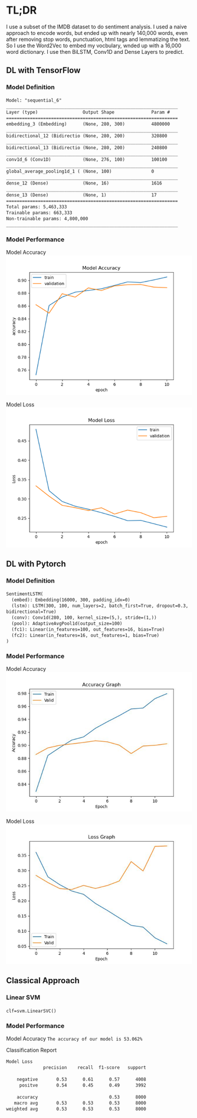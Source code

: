 # TL;DR
I use a subset of the IMDB dataset to do sentiment analysis. I used a naive approach to encode words, but ended up with nearly 140,000 words, even after removing stop words, punctuation, html tags and lemmatizing the text.
So I use the Word2Vec to embed my vocbulary, wnded up with a 16,000 word dictionary. I use then BiLSTM, Conv1D and Dense Layers to predict.
## DL with TensorFlow
### Model Definition
```
Model: "sequential_6"
_________________________________________________________________
Layer (type)                 Output Shape              Param #   
=================================================================
embedding_3 (Embedding)      (None, 280, 300)          4800000   
_________________________________________________________________
bidirectional_12 (Bidirectio (None, 280, 200)          320800    
_________________________________________________________________
bidirectional_13 (Bidirectio (None, 280, 200)          240800    
_________________________________________________________________
conv1d_6 (Conv1D)            (None, 276, 100)          100100    
_________________________________________________________________
global_average_pooling1d_1 ( (None, 100)               0         
_________________________________________________________________
dense_12 (Dense)             (None, 16)                1616      
_________________________________________________________________
dense_13 (Dense)             (None, 1)                 17        
=================================================================
Total params: 5,463,333
Trainable params: 663,333
Non-trainable params: 4,800,000
_________________________________________________________________
```
### Model Performance

Model Accuracy
![Model Accuracy](https://github.com/youssefokeil/SentimentAnalysis/blob/main/Sentiment%20Analysis%20Figures/tf_accuracy.png)

Model Loss
![Model Loss](https://github.com/youssefokeil/SentimentAnalysis/blob/main/Sentiment%20Analysis%20Figures/tf_loss.png)
## DL with Pytorch
### Model Definition
```
SentimentLSTM(
  (embed): Embedding(16000, 300, padding_idx=0)
  (lstm): LSTM(300, 100, num_layers=2, batch_first=True, dropout=0.3, bidirectional=True)
  (conv): Conv1d(280, 100, kernel_size=(5,), stride=(1,))
  (pool): AdaptiveAvgPool1d(output_size=100)
  (fc1): Linear(in_features=100, out_features=16, bias=True)
  (fc2): Linear(in_features=16, out_features=1, bias=True)
)

```
### Model Performance

Model Accuracy
![Model Accuracy](https://github.com/youssefokeil/SentimentAnalysis/blob/main/Sentiment%20Analysis%20Figures/torch_accuracy.jpeg)

Model Loss
![Model Loss](https://github.com/youssefokeil/SentimentAnalysis/blob/main/Sentiment%20Analysis%20Figures/torch_loss.jpeg)
## Classical Approach
### Linear SVM
`clf=svm.LinearSVC()`
### Model Performance
Model Accuracy
`The accuracy of our model is 53.062%`


Classification Report
```
Model Loss
              precision    recall  f1-score   support

    negative       0.53      0.61      0.57      4008
     positve       0.54      0.45      0.49      3992

    accuracy                           0.53      8000
   macro avg       0.53      0.53      0.53      8000
weighted avg       0.53      0.53      0.53      8000
```
